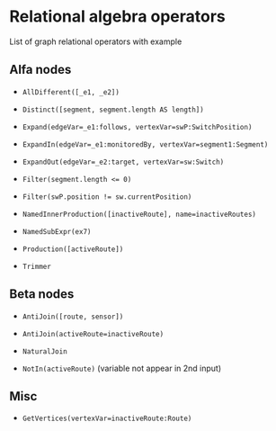 # Relational algebra operators

List of graph relational operators with example

## Alfa nodes

* `AllDifferent([_e1, _e2])`

* `Distinct([segment, segment.length AS length])`

* `Expand(edgeVar=_e1:follows, vertexVar=swP:SwitchPosition)`
* `ExpandIn(edgeVar=_e1:monitoredBy, vertexVar=segment1:Segment)`
* `ExpandOut(edgeVar=_e2:target, vertexVar=sw:Switch)`

* `Filter(segment.length <= 0)`
* `Filter(swP.position != sw.currentPosition)`

* `NamedInnerProduction([inactiveRoute], name=inactiveRoutes)`
* `NamedSubExpr(ex7)`

* `Production([activeRoute])`

* `Trimmer`

## Beta nodes

* `AntiJoin([route, sensor])`
* `AntiJoin(activeRoute=inactiveRoute)`

* `NaturalJoin`

* `NotIn(activeRoute)` (variable not appear in 2nd input)

## Misc

* `GetVertices(vertexVar=inactiveRoute:Route)`
